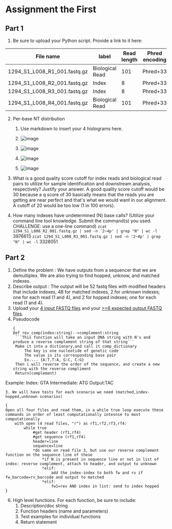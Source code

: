 # Assignment the First

## Part 1
1. Be sure to upload your Python script. Provide a link to it here: 

| File name | label | Read length | Phred encoding |
|---|---|---|---|
| 1294_S1_L008_R1_001.fastq.gz | Biological Read | 101 | Phred+33 |
| 1294_S1_L008_R2_001.fastq.gz | Index | 8 | Phred+33 |
| 1294_S1_L008_R3_001.fastq.gz | Index | 8 | Phred+33 |
| 1294_S1_L008_R4_001.fastq.gz | Biological Read | 101 | Phred+33 |

2. Per-base NT distribution
    1. Use markdown to insert your 4 histograms here.
    2. ![image](https://github.com/sydneycham/Demultiplexing/assets/115667425/702084fb-b66e-4879-83ee-a5e12e74581d)

    3. ![image](https://github.com/sydneycham/Demultiplexing/assets/115667425/488d8f24-ac40-484c-bef2-65b6c12123e2)
    4. ![image](https://github.com/sydneycham/Demultiplexing/assets/115667425/7211a962-c38f-4e0e-ab2c-e87598fb4266)
    5. ![image](https://github.com/sydneycham/Demultiplexing/assets/115667425/f74b5587-93f0-4c8e-8174-5a4343cdcda4)

3. What is a good quality score cutoff for index reads and biological read pairs to utilize for sample identification and downstream analysis, respectively? Justify your answer.
   A good quality score cutoff would be 30 because a q score of 30 basically means that the reads you are getting are near perfect and that's what we would want in our alignment. A cutoff of 20 would be too low (1 in 100 errors). 

4. How many indexes have undetermined (N) base calls? (Utilize your command line tool knowledge. Submit the command(s) you used. CHALLENGE: use a one-line command)
```zcat 1294_S1_L008_R2_001.fastq.gz | sed -n '2~4p' | grep "N" | wc -l```
3976613
```zcat 1294_S1_L008_R3_001.fastq.gz | sed -n '2~4p' | grep "N" | wc -l```
3328051


    
## Part 2
1. Define the problem : We have outputs from a sequencer that we are demultiplex. We are also trying to find hopped, unknow, and matched indexes.
2. Describe output : The output will be 52 fastq files with modified headers that include indexes, 48 for matched indexes, 2 for unknown indexes; one for each read (1 and 4), and 2 for hopped indexes; one for each read (1 and 4). 
3. Upload your [4 input FASTQ files](../TEST-input_FASTQ) and your [>=6 expected output FASTQ files](../TEST-output_FASTQ).
4. Pseudocode
   ```
   {
   Def rev_comp(index:string)-->complement:string
    ```This function will take an input DNA string with N's and produce a reverse complement string of that string```
    Make it into a dictionary,and call it comp_dictionary 
        The key is one nucleotide of genetic code
        The value is its corresponding base pair 
        Ex.... {A:T,T:A, G:C, C:G} 
    Then i will reverse the order of the sequence, and create a new string with the reverse compliment
    Return(complement)
Example:
Index: GTA
    Intermediate: ATG
Output:TAC
   
    3. We will have tests for each scenario we need (matched,index-hopped,unknown scenarios)
```
{
Open all four files and read them, in a while true loop execute these commands in order of least computationally intesnse to most computationally
    with open (4 read files, "r") as rf1,rf2,rf3,rf4:
        while true
            #get header (rf1,rf4)
            #get sequence (rf1,rf4)
            header=line
            sequence=line
            *do same on read file 3, but use our reverse complement function on the sequence line of these 
                *if N is present in sequence line or not in list of index: reverse complement, attach to header, and output to unknown
                *elif:
                    add the index-index to both fw and rv if fw_barcode=rv_barcode and output to matched 
                *elif: 
                    fw1=rev AND index in list: send to index hopped
}
 ```
6. High level functions. For each function, be sure to include:
    1. Description/doc string
    2. Function headers (name and parameters)
    3. Test examples for individual functions
    4. Return statement
